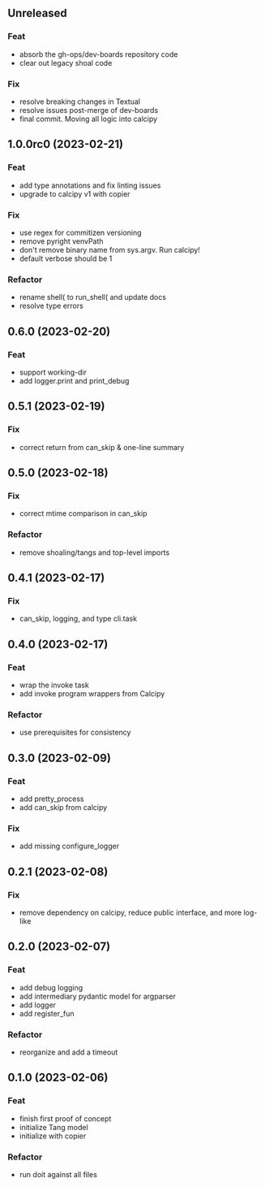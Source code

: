 ## Unreleased

### Feat

- absorb the gh-ops/dev-boards repository code
- clear out legacy shoal code

### Fix

- resolve breaking changes in Textual
- resolve issues post-merge of dev-boards
- final commit. Moving all logic into calcipy

## 1.0.0rc0 (2023-02-21)

### Feat

- add type annotations and fix linting issues
- upgrade to calcipy v1 with copier

### Fix

- use regex for commitizen versioning
- remove pyright venvPath
- don't remove binary name from sys.argv. Run calcipy!
- default verbose should be 1

### Refactor

- rename shell( to run_shell( and update docs
- resolve type errors

## 0.6.0 (2023-02-20)

### Feat

- support working-dir
- add logger.print and print_debug

## 0.5.1 (2023-02-19)

### Fix

- correct return from can_skip & one-line summary

## 0.5.0 (2023-02-18)

### Fix

- correct mtime comparison in can_skip

### Refactor

- remove shoaling/tangs and top-level imports

## 0.4.1 (2023-02-17)

### Fix

- can_skip, logging, and type cli.task

## 0.4.0 (2023-02-17)

### Feat

- wrap the invoke task
- add invoke program wrappers from Calcipy

### Refactor

- use prerequisites for consistency

## 0.3.0 (2023-02-09)

### Feat

- add pretty_process
- add can_skip from calcipy

### Fix

- add missing configure_logger

## 0.2.1 (2023-02-08)

### Fix

- remove dependency on calcipy, reduce public interface, and more log-like

## 0.2.0 (2023-02-07)

### Feat

- add debug logging
- add intermediary pydantic model for argparser
- add logger
- add register_fun

### Refactor

- reorganize and add a timeout

## 0.1.0 (2023-02-06)

### Feat

- finish first proof of concept
- initialize Tang model
- initialize with copier

### Refactor

- run doit against all files
